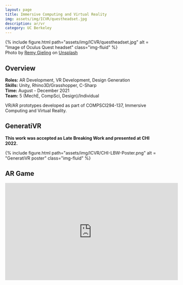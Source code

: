 ```yaml
---
layout: page
title: Immersive Computing and Virtual Reality
img: assets/img/ICVR/questheadset.jpg
description: ar/vr
category: UC Berkeley
---
```

<div class="row">
    <div class="w-50 p-3">
        {% include figure.html path="assets/img/ICVR/questheadset.jpg" alt = "Image of Oculus Quest headset" class="img-fluid" %}
    </div>
</div>
<div class="caption">
    Photo by <a href="https://unsplash.com/es/@gieling?utm_source=unsplash&utm_medium=referral&utm_content=creditCopyText">Remy Gieling</a> on <a href="https://unsplash.com/s/photos/virtual-reality?utm_source=unsplash&utm_medium=referral&utm_content=creditCopyText">Unsplash</a>
</div>

## Overview
**Roles:** AR Development, VR Development, Design Generation  
**Skills:** Unity, Rhino3D/Grasshopper, C-Sharp   
**Time:** August - December 2021  
**Team:** 5 (MechE, CompSci, Design)/Individual   

VR/AR prototypes developed as part of COMPSCI294-137, Immersive Computing and Virtual Reality.

## GeneratiVR
**This work was accepted as Late Breaking Work and presented at CHI 2022.**
<div class="row">
    <div class="col-sm mt-3 mt-md-0">
        {% include figure.html path="assets/img/ICVR/CHI-LBW-Poster.png" alt = "GeneratiVR poster" class="img-fluid" %}
    </div>
</div>

## AR Game
<iframe width="560" height="315" src="https://www.youtube.com/embed/rLoPeKM-KjM" frameborder="0" allow="accelerometer; autoplay; clipboard-write; encrypted-media; gyroscope; picture-in-picture" allowfullscreen></iframe>